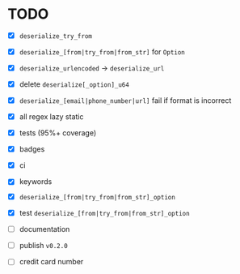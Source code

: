 # TODO

* [x] `deserialize_try_from`

* [x] `deserialize_[from|try_from|from_str]` for `Option`

* [x] `deserialize_urlencoded` -> `deserialize_url`

* [x] delete `deserialize[_option]_u64`

* [x] `deserialize_[email|phone_number|url]` fail if format is
  incorrect

* [x] all regex lazy static

* [x] tests (95%+ coverage)

* [x] badges

* [x] ci

* [x] keywords

* [x] `deserialize_[from|try_from|from_str]_option`

* [x] test `deserialize_[from|try_from|from_str]_option`

* [ ] documentation

* [ ] publish `v0.2.0`

* [ ] credit card number
